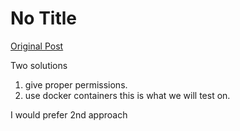# No Title

[Original Post](https://discourse.onlinedegree.iitm.ac.in/t/164277/269)

<p>Two solutions</p>
<ol>
<li>give proper permissions.</li>
<li>use docker containers this is what we will test on.</li>
</ol>
<p>I would prefer 2nd approach</p>